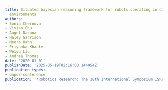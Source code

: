 ```yaml
---
title: Situated bayesian reasoning framework for robots operating in diverse everyday
  environments
authors:
- Sonia Chernova
- Vivian Chu
- Angel Daruna
- Haley Garrison
- Meera Hahn
- Priyanka Khante
- Weiyu Liu
- Andrea Thomaz
date: '2020-01-01'
publishDate: '2025-05-19T02:16:08.144054Z'
publication_types:
- paper-conference
publication: '*Robotics Research: The 18th International Symposium ISRR*'
---
```

